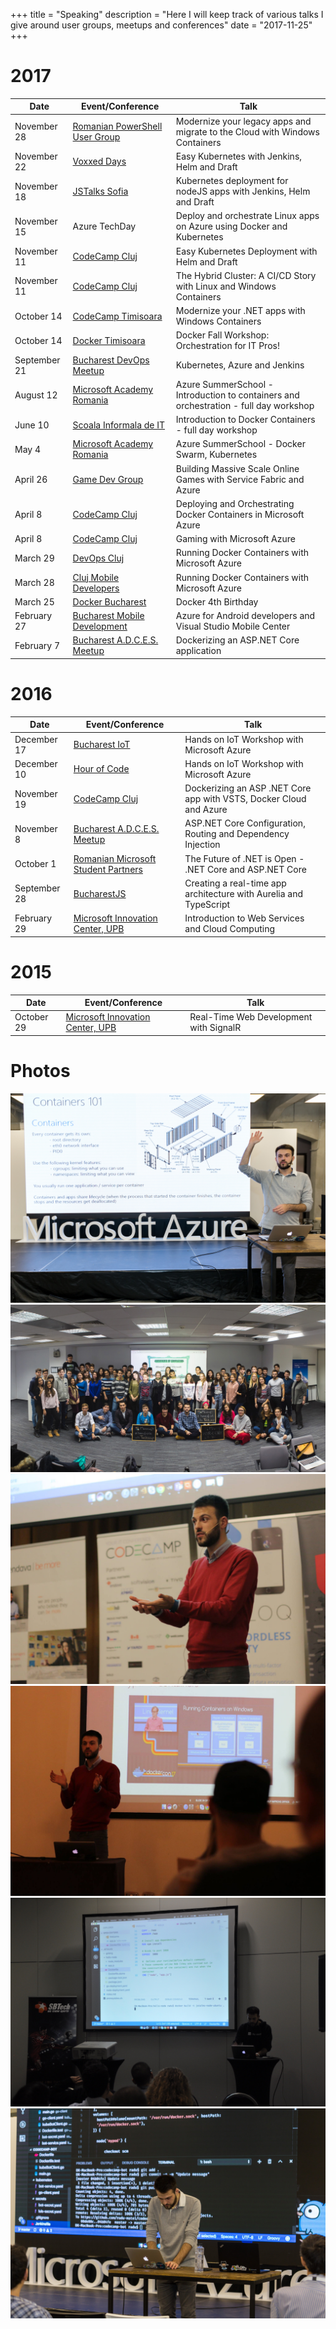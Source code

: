 +++
title = "Speaking"
description = "Here I will keep track of various talks I give around user groups, meetups and conferences"
date = "2017-11-25"
+++


2017
====

|  Date          |  Event/Conference                                             |  Talk                                                                  |
| ---            | ---                                                           | ---                                                                    |
|November 28     |  [Romanian PowerShell User Group](https://www.meetup.com/Romanian-PowerShell-User-Group/events/245161172/)      |  Modernize your legacy apps and migrate to the Cloud with Windows Containers     |
|November 22     |  [Voxxed Days](https://voxxeddays.com/romania/2017/11/01/easy-kubernetes-jenkins-helm-draft/)                     |  Easy Kubernetes with Jenkins, Helm and Draft     |
|November 18     |  [JSTalks Sofia](http://www.jstalks.net/speakers#raduMatei)                     |  Kubernetes deployment for nodeJS apps with Jenkins, Helm and Draft     |
|November 15     |  Azure TechDay                  |  Deploy and orchestrate Linux apps on Azure using Docker and Kubernetes               |
|November 11     |  [CodeCamp Cluj](http://cluj.codecamp.ro/)                    |  Easy Kubernetes Deployment with Helm and Draft               |
|November 11     |  [CodeCamp Cluj](http://cluj.codecamp.ro/)                    |  The Hybrid Cluster: A CI/CD Story with Linux and Windows Containers   |
|October 14      |  [CodeCamp Timisoara](http://timisoara.codecamp.ro/)          |  Modernize your .NET apps with Windows Containers   |
|October 14      |  [Docker Timisoara](https://www.meetup.com/Docker-Timisoara/events/243773296/)         |  Docker Fall Workshop: Orchestration for IT Pros!   |
|September 21    |  [Bucharest DevOps Meetup](https://www.meetup.com/devops_hackers/events/243323836/)    |  Kubernetes, Azure and Jenkins               |
|August 12       |  [Microsoft Academy Romania](https://www.meetup.com/Microsoft-Academy-Romania/events/241340089/?eventId=241340089)    |  Azure SummerSchool - Introduction to containers and orchestration - full day workshop           |
|June 10         |  [Scoala Informala de IT](https://www.meetup.com/scoalainformala/events/240412062/)    |  Introduction to Docker Containers - full day workshop               |
|May 4           |  [Microsoft Academy Romania](https://www.meetup.com/Microsoft-Academy-Romania/events/239323456/)    |  Azure SummerSchool - Docker Swarm, Kubernetes |
|April 26  |  [Game Dev Group](https://www.eventbrite.co.uk/e/double-trouble-rgda-meetup-two-talks-one-meetup-new-location-tickets-33882596759#) |  Building Massive Scale Online Games with Service Fabric and Azure   |
|April 8         |  [CodeCamp Cluj](http://cluj.codecamp.ro/archive/CodecampClujSpring2017/)              |  Deploying and Orchestrating Docker Containers in Microsoft Azure   |
|April 8         |  [CodeCamp Cluj](http://cluj.codecamp.ro/archive/CodecampClujSpring2017/)              |  Gaming with Microsoft Azure   |
|March 29        |  [DevOps Cluj](https://www.meetup.com/DevOps-Cluj-Community/events/238590390/)         |  Running Docker Containers with Microsoft Azure  |
|March 28        |  [Cluj Mobile Developers](https://www.meetup.com/Cluj-Mobile-Developers/events/238590937/)         |  Running Docker Containers with Microsoft Azure  |
|March 25        |  [Docker Bucharest](https://www.meetup.com/Docker-Bucharest/events/238493372/)         |  Docker 4th Birthday  |
|February 27     |  [Bucharest Mobile Development](https://www.meetup.com/Bucharest-Mobile-Development-Group/events/237755674/)     |  Azure for Android developers and Visual Studio Mobile Center |
|February 7      |  [Bucharest A.D.C.E.S. Meetup](https://www.meetup.com/Bucharest-A-D-C-E-S-Meetup/events/235100350/)            |  Dockerizing an ASP.NET Core application |



2016
====
|  Date          |  Event/Conference                                             |  Talk                                                                  |
| ---            | ---                                                           | ---                                                                    |
|December 17        |  [Bucharest IoT](https://www.meetup.com/Bucharest-IoT-Meetup/)                    |  Hands on IoT Workshop with Microsoft Azure  |
|December 10        |  [Hour of Code](http://www.techsoupeurope.org/hour-of-code-2016-with-asociatia-techsoup-and-microsoft-romania/)         |  Hands on IoT Workshop with Microsoft Azure  |
|November 19        |  [CodeCamp Cluj](http://codecamp.ro/archive/Codecamp19nov2016/index.html)                    |  Dockerizing an ASP .NET Core app with VSTS, Docker Cloud and Azure   |
|November 8         |  [Bucharest A.D.C.E.S. Meetup](http://www.adces.ro/event/sqlserver-tips-tricks-si-asp-net-core-configuration-routing-di/)   |  ASP.NET Core Configuration, Routing and Dependency Injection |
|October 1           |  [Romanian Microsoft Student Partners](https://www.meetup.com/Romanian-Microsoft-Student-Partners/events/234142887/)   |  The Future of .NET is Open - .NET Core and ASP.NET Core   |
|September 28        |  [BucharestJS](https://www.meetup.com/BucharestJS/events/233967770/)                    |  Creating a real-time app architecture with Aurelia and TypeScript   |
|February 29        |  [Microsoft Innovation Center, UPB](https://www.facebook.com/events/1043485595712771/)                    |  Introduction to Web Services and Cloud Computing |

2015
====

|  Date          |  Event/Conference                                             |  Talk                                                                  |
| ---            | ---                                                           | ---                                                                    |
|October 29        |  [Microsoft Innovation Center, UPB](https://www.facebook.com/events/1643953189175936/)                 |  Real-Time Web Development with SignalR |



Photos
=======

![](/img/article-photos/speaking/az.jpg "Azure Tech Day")
![](/img/article-photos/speaking/hoc.jpg "Hour of Code") 
![](/img/article-photos/speaking/codecamp-1.jpg "CodeCamp Cluj")
![](/img/article-photos/speaking/codecamp-2.jpg "CodeCamp Cluj")
![](/img/article-photos/speaking/jstalks.JPG "JSTalks Sofia")
![](/img/article-photos/speaking/az2.jpg "Azure Tech Day")
